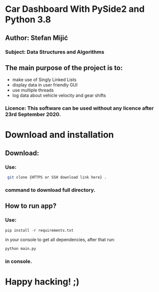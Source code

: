 # Car Dashboard With PySide2 and Python 3.8
## Author: Stefan Mijić
### Subject: Data Structures and Algorithms


## The main purpose of the project is to:
* make use of Singly Linked Lists
* display data in user friendly GUI
* use multiple threads
* log data about vehicle velocity and gear shifts

### Licence: This software can be used without any licence after 23rd September 2020.

# Download and installation
## Download:
### Use:
```BASH
 git clone {HTTPS or SSH download link here} .
``` 
### command to download full directory.
## How to run app?
### Use:
```python 
pip install -r requirements.txt 
```
in your console to get all dependencies, after that run:
```python
python main.py
``` 
### in console.


# Happy hacking! ;)